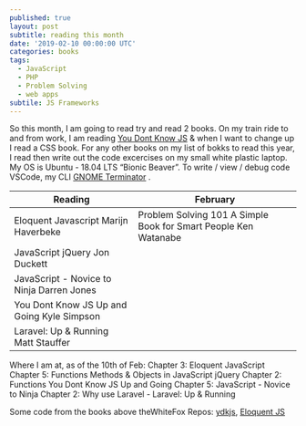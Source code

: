 ```yaml
---
published: true
layout: post
subtitle: reading this month
date: '2019-02-10 00:00:00 UTC'
categories: books
tags:
  - JavaScript
  - PHP
  - Problem Solving
  - web apps
subtile: JS Frameworks
---
```


<p>So this month, I am going to read try and read 2 books. On my train ride to and from work, I am reading <a href="https://github.com/getify/You-Dont-Know-JS/tree/master/up%20%26%20going">You Dont Know JS</a> & when I want to change up I read a CSS book. For any other books on my list of bokks to read this year, I read then write out the code excercises on my small white plastic laptop. My OS is Ubuntu - 18.04 LTS “Bionic Beaver”. To write / view / debug code VSCode, my CLI <a href="https://gnometerminator.blogspot.com/p/introduction.html">GNOME Terminator</a> .</p>

<table class="table">
  <thead>
    <tr>
      <th>Reading</th>
      <th class="text-right">February</th>
    </tr>
  </thead>
  <tbody>
    <tr>
      <td> Eloquent Javascript Marijn Haverbeke</td>
      <td class="text-right">Problem Solving 101 A Simple Book for Smart People Ken Watanabe </td>
    </tr>
    <tr>
      <td class="text-left">JavaScript jQuery Jon Duckett</td>
    </tr>
    <tr>
      <td>JavaScript - Novice to Ninja Darren Jones</td>
    </tr>
    <tr>
      <td class="text-left">You Dont Know JS Up and Going Kyle Simpson</td>
    </tr>
    <tr>
     <td>Laravel: Up & Running Matt Stauffer</td>
    </tr>
  </tbody>
</table>   
Where I am at, as of the 10th of Feb:  
Chapter 3: Eloquent JavaScript  
Chapter 5: Functions Methods & Objects in JavaScript jQuery   
Chapter 2: Functions You Dont Know JS Up and Going   
Chapter 5: JavaScript - Novice to Ninja   
Chapter 2: Why use Laravel - Laravel: Up & Running

Some code from the books above theWhiteFox Repos:
<a href="https://github.com/theWhiteFox/ydkjs">ydkjs</a>, 
<a href="https://github.com/theWhiteFox/Eloquent-JavaScript">Eloquent JS</a>
